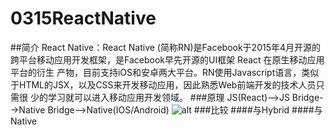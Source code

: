 # 0315ReactNative
##简介
React Native：React Native (简称RN)是Facebook于2015年4月开源的跨平台移动应用开发框架，是Facebook早先开源的UI框架 React 在原生移动应用平台的衍生               产物，目前支持iOS和安卓两大平台。RN使用Javascript语言，类似于HTML的JSX，以及CSS来开发移动应用，因此熟悉Web前端开发的技术人员只需很               少的学习就可以进入移动应用开发领域。
###原理
    JS(React)-->JS Bridge-->Native Bridge-->Native(IOS/Android)
![alt](http://blog.cnbang.net/wp-content/uploads/2015/03/ReactNative1.png)
###比较
####与Hybrid
####与Native
